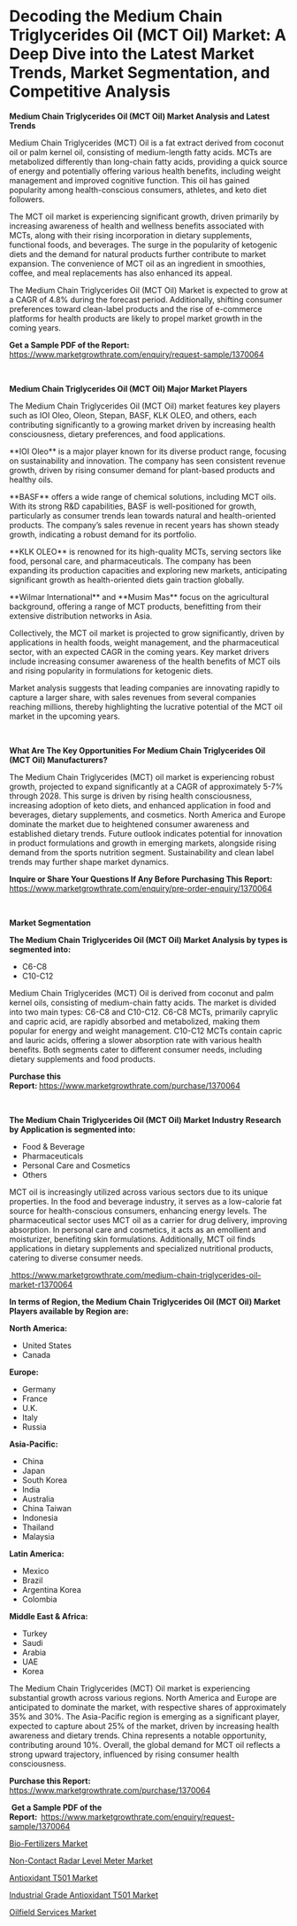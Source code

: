 <p><h1>Decoding the Medium Chain Triglycerides Oil (MCT Oil) Market: A Deep Dive into the Latest Market Trends, Market Segmentation, and Competitive Analysis</h1></p><p><strong>Medium Chain Triglycerides Oil (MCT Oil) Market Analysis and Latest Trends</strong></p>
<p><p>Medium Chain Triglycerides (MCT) Oil is a fat extract derived from coconut oil or palm kernel oil, consisting of medium-length fatty acids. MCTs are metabolized differently than long-chain fatty acids, providing a quick source of energy and potentially offering various health benefits, including weight management and improved cognitive function. This oil has gained popularity among health-conscious consumers, athletes, and keto diet followers.</p><p>The MCT oil market is experiencing significant growth, driven primarily by increasing awareness of health and wellness benefits associated with MCTs, along with their rising incorporation in dietary supplements, functional foods, and beverages. The surge in the popularity of ketogenic diets and the demand for natural products further contribute to market expansion. The convenience of MCT oil as an ingredient in smoothies, coffee, and meal replacements has also enhanced its appeal.</p><p>The Medium Chain Triglycerides Oil (MCT Oil) Market is expected to grow at a CAGR of 4.8% during the forecast period. Additionally, shifting consumer preferences toward clean-label products and the rise of e-commerce platforms for health products are likely to propel market growth in the coming years.</p></p>
<p><strong>Get a Sample PDF of the Report:&nbsp;</strong> <a href="https://www.marketgrowthrate.com/enquiry/request-sample/1370064">https://www.marketgrowthrate.com/enquiry/request-sample/1370064</a></p>
<p>&nbsp;</p>
<p><strong>Medium Chain Triglycerides Oil (MCT Oil) Major Market Players</strong></p>
<p><p>The Medium Chain Triglycerides Oil (MCT Oil) market features key players such as IOI Oleo, Oleon, Stepan, BASF, KLK OLEO, and others, each contributing significantly to a growing market driven by increasing health consciousness, dietary preferences, and food applications.</p><p>**IOI Oleo** is a major player known for its diverse product range, focusing on sustainability and innovation. The company has seen consistent revenue growth, driven by rising consumer demand for plant-based products and healthy oils. </p><p>**BASF** offers a wide range of chemical solutions, including MCT oils. With its strong R&D capabilities, BASF is well-positioned for growth, particularly as consumer trends lean towards natural and health-oriented products. The company’s sales revenue in recent years has shown steady growth, indicating a robust demand for its portfolio.</p><p>**KLK OLEO** is renowned for its high-quality MCTs, serving sectors like food, personal care, and pharmaceuticals. The company has been expanding its production capacities and exploring new markets, anticipating significant growth as health-oriented diets gain traction globally.</p><p>**Wilmar International** and **Musim Mas** focus on the agricultural background, offering a range of MCT products, benefitting from their extensive distribution networks in Asia. </p><p>Collectively, the MCT oil market is projected to grow significantly, driven by applications in health foods, weight management, and the pharmaceutical sector, with an expected CAGR in the coming years. Key market drivers include increasing consumer awareness of the health benefits of MCT oils and rising popularity in formulations for ketogenic diets.</p><p>Market analysis suggests that leading companies are innovating rapidly to capture a larger share, with sales revenues from several companies reaching millions, thereby highlighting the lucrative potential of the MCT oil market in the upcoming years.</p></p>
<p>&nbsp;</p>
<p><strong>What Are The Key Opportunities For Medium Chain Triglycerides Oil (MCT Oil) Manufacturers?</strong></p>
<p><p>The Medium Chain Triglycerides (MCT) oil market is experiencing robust growth, projected to expand significantly at a CAGR of approximately 5-7% through 2028. This surge is driven by rising health consciousness, increasing adoption of keto diets, and enhanced application in food and beverages, dietary supplements, and cosmetics. North America and Europe dominate the market due to heightened consumer awareness and established dietary trends. Future outlook indicates potential for innovation in product formulations and growth in emerging markets, alongside rising demand from the sports nutrition segment. Sustainability and clean label trends may further shape market dynamics.</p></p>
<p><strong>Inquire or Share Your Questions If Any Before Purchasing This Report:</strong> <a href="https://www.marketgrowthrate.com/enquiry/pre-order-enquiry/1370064">https://www.marketgrowthrate.com/enquiry/pre-order-enquiry/1370064</a></p>
<p>&nbsp;</p>
<p><strong>Market Segmentation</strong></p>
<p><strong>The Medium Chain Triglycerides Oil (MCT Oil) Market Analysis by types is segmented into:</strong></p>
<p><ul><li>C6-C8</li><li>C10-C12</li></ul></p>
<p><p>Medium Chain Triglycerides (MCT) Oil is derived from coconut and palm kernel oils, consisting of medium-chain fatty acids. The market is divided into two main types: C6-C8 and C10-C12. C6-C8 MCTs, primarily caprylic and capric acid, are rapidly absorbed and metabolized, making them popular for energy and weight management. C10-C12 MCTs contain capric and lauric acids, offering a slower absorption rate with various health benefits. Both segments cater to different consumer needs, including dietary supplements and food products.</p></p>
<p><strong>Purchase this Report:&nbsp;</strong><a href="https://www.marketgrowthrate.com/purchase/1370064">https://www.marketgrowthrate.com/purchase/1370064</a></p>
<p>&nbsp;</p>
<p><strong>The Medium Chain Triglycerides Oil (MCT Oil) Market Industry Research by Application is segmented into:</strong></p>
<p><ul><li>Food & Beverage</li><li>Pharmaceuticals</li><li>Personal Care and Cosmetics</li><li>Others</li></ul></p>
<p><p>MCT oil is increasingly utilized across various sectors due to its unique properties. In the food and beverage industry, it serves as a low-calorie fat source for health-conscious consumers, enhancing energy levels. The pharmaceutical sector uses MCT oil as a carrier for drug delivery, improving absorption. In personal care and cosmetics, it acts as an emollient and moisturizer, benefiting skin formulations. Additionally, MCT oil finds applications in dietary supplements and specialized nutritional products, catering to diverse consumer needs.</p></p>
<p><a href="https://www.marketgrowthrate.com/medium-chain-triglycerides-oil-market-r1370064">&nbsp;https://www.marketgrowthrate.com/medium-chain-triglycerides-oil-market-r1370064</a></p>
<p><strong>In terms of Region, the Medium Chain Triglycerides Oil (MCT Oil) Market Players available by Region are:</strong></p>
<p>
    <p> <strong> North America: </strong>
        <ul>
            <li>United States</li>
            <li>Canada</li>
        </ul>
        </p> 
    <p> <strong> Europe: </strong>
        <ul>
            <li>Germany</li>
            <li>France</li>
            <li>U.K.</li>
            <li>Italy</li>
            <li>Russia</li>
        </ul>
        </p> 
    <p> <strong> Asia-Pacific: </strong>
        <ul>
            <li>China</li>
            <li>Japan</li>
            <li>South Korea</li>
            <li>India</li>
            <li>Australia</li>
            <li>China Taiwan</li>
            <li>Indonesia</li>
            <li>Thailand</li>
            <li>Malaysia</li>
        </ul>
        </p> 
    <p> <strong> Latin America: </strong>
        <ul>
            <li>Mexico</li>
            <li>Brazil</li>
            <li>Argentina Korea</li>
            <li>Colombia</li>
        </ul>
        </p> 
    <p> <strong> Middle East & Africa: </strong>
        <ul>
            <li>Turkey</li>
            <li>Saudi</li>
            <li>Arabia</li>
            <li>UAE</li>
            <li>Korea</li>
        </ul>
    </p>
    </p>
<p><p>The Medium Chain Triglycerides (MCT) Oil market is experiencing substantial growth across various regions. North America and Europe are anticipated to dominate the market, with respective shares of approximately 35% and 30%. The Asia-Pacific region is emerging as a significant player, expected to capture about 25% of the market, driven by increasing health awareness and dietary trends. China represents a notable opportunity, contributing around 10%. Overall, the global demand for MCT oil reflects a strong upward trajectory, influenced by rising consumer health consciousness.</p></p>
<p><strong>Purchase this Report: </strong><a href="https://www.marketgrowthrate.com/purchase/1370064">https://www.marketgrowthrate.com/purchase/1370064</a></p>
<p>&nbsp;<strong>Get a Sample PDF of the Report:&nbsp;&nbsp;</strong><a href="https://www.marketgrowthrate.com/enquiry/request-sample/1370064">https://www.marketgrowthrate.com/enquiry/request-sample/1370064</a></p>
<p><strong></strong></p>
<p><p><a href="https://www.linkedin.com/pulse/global-bio-fertilizers-market-size-trends-analysis-regional-1kwhc">Bio-Fertilizers Market</a></p><p><a href="https://medium.com/@brettweberrt8767765/what-innovations-are-shaping-the-non-contact-radar-level-meter-market-4778f7647d70?postPublishedType=repub">Non-Contact Radar Level Meter Market</a></p><p><a href="https://issuu.com/reportprime-2/docs/antioxidant-t501-market-size-2030.p_e300b18d864cd6">Antioxidant T501 Market</a></p><p><a href="https://issuu.com/reportprime-2/docs/industrial-grade-antioxidant-t501-m_f38178fae18a07">Industrial Grade Antioxidant T501 Market</a></p><p><a href="https://www.linkedin.com/pulse/global-oilfield-services-market-size-trends-analysis-prhzc">Oilfield Services Market</a></p></p>
